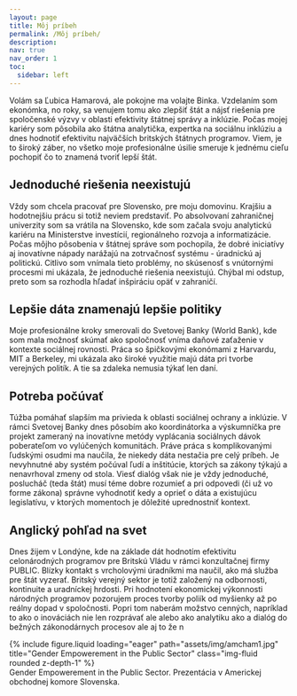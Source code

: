```yaml
---
layout: page
title: Môj príbeh
permalink: /Môj príbeh/
description: 
nav: true
nav_order: 1
toc: 
  sidebar: left
---
```


Volám sa Ľubica Hamarová, ale pokojne ma volajte Binka. Vzdelaním som ekonómka, no roky, sa venujem tomu ako zlepšiť štát a nájsť riešenia pre spoločenské výzvy v oblasti efektivity štátnej správy a inklúzie. Počas mojej kariéry som pôsobila ako štátna analytička, expertka na sociálnu inklúziu a dnes hodnotiť efektivitu najväčších britských štátnych programov. Viem, je to široký záber, no všetko moje profesionálne úsilie smeruje k jednému cieľu pochopiť čo to znamená tvoriť lepší štát. 

## Jednoduché riešenia neexistujú

Vždy som chcela pracovať pre Slovensko, pre moju domovinu. Krajšiu a hodotnejšiu prácu si totiž neviem predstaviť. Po absolvovaní zahraničnej univerzity som sa vrátila na Slovensko, kde som začala svoju analytickú kariéru na Ministerstve investícií, regionálneho rozvoja a informatizácie. Počas môjho pôsobenia v štátnej správe som pochopila, že dobré iniciatívy aj inovatívne nápady narážajú na zotrvačnosť systému - úradnickú aj politickú. Citlivo som vnímala tieto problémy, no skúsenosť s vnútornými procesmi mi ukázala, že jednoduché riešenia neexistujú. Chýbal mi odstup, preto som sa rozhodla hľadať inšpiráciu opäť v zahraničí.

## Lepšie dáta znamenajú lepšie politiky 

Moje profesionálne kroky smerovali do Svetovej Banky (World Bank), kde som mala možnosť skúmať ako spoločnosť vníma daňové zaťaženie v kontexte sociálnej rovnosti. Práca so špičkovými ekonómami z Harvardu, MIT a Berkeley, mi ukázala ako široké využitie majú dáta pri tvorbe verejných politík. A tie sa zdaleka nemusia týkať len daní.

## Potreba počúvať

Túžba pomáhať slapším ma privieda k oblasti sociálnej ochrany a inklúzie. V rámci Svetovej Banky dnes pôsobím ako koordinátorka a výskumníčka pre projekt zameraný na inovatívne metódy vyplácania sociálnych dávok poberateľom vo vylúčených komunitách. Práve práca s komplikovanými ľudskými osudmi ma naučila, že niekedy dáta nestačia pre celý príbeh. Je nevyhnutné aby systém počúval ľudí a inštitúcie, ktorých sa zákony týkajú a nenavrhoval zmeny od stola. Viesť dialóg však nie je vždy jednoduché, poslucháč (teda štát) musí téme dobre rozumieť a pri odpovedi (či už vo forme zákona) správne vyhodnotiť kedy a oprieť o dáta a existujúcu legislatívu, v ktorých momentoch je dôležité uprednostniť kontext.  

## Anglický pohľad na svet

Dnes žijem v Londýne, kde na základe dát hodnotím efektivitu celonárodných programov pre Britskú Vládu v rámci konzultačnej firmy PUBLIC. Blízky kontakt s vrcholovými úradníkmi ma naučil, ako má služba pre štát vyzerať. Britský verejný sektor je totiž založený na odbornosti, kontinuite a uradníckej hrdosti. Pri hodnotení ekonomickej výkonnosti národných programov pozorujem proces tvorby poliík od myšienky až po reálny dopad v spoločnosti. Popri tom naberám možstvo cenných, napríklad to ako o inováciách nie len rozprávať ale alebo ako analytiku ako  a dialóg do bežných zákonodárnych procesov ale aj to že n

<div class="row">
    <div class="col-sm mt-3 mt-md-0">
        {% include figure.liquid loading="eager" path="assets/img/amcham1.jpg" title="Gender Empowerement in the Public Sector" class="img-fluid rounded z-depth-1" %}
    </div>
</div>
<div class="caption">
    Gender Empowerement in the Public Sector. Prezentácia v Americkej obchodnej komore Slovenska.
</div>